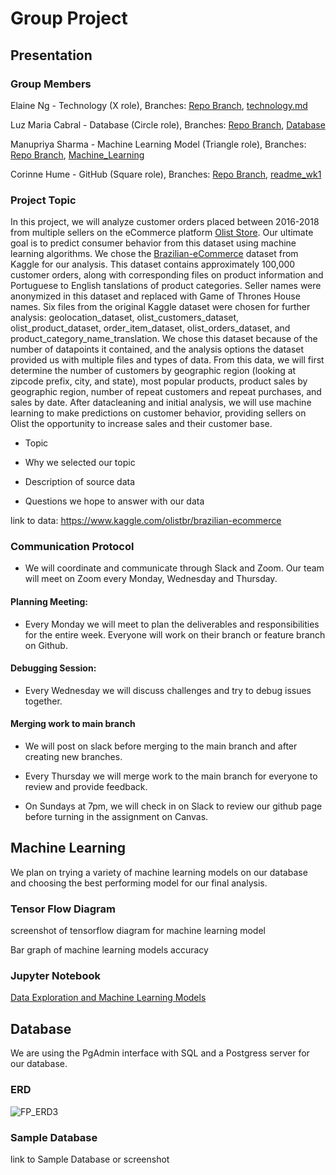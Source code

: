 # Group Project


## Presentation


### Group Members


Elaine Ng - Technology (X role), Branches: [Repo Branch](https://github.com/cmhume/eCommerce_Business_Trends/tree/Elaine), [technology.md](https://github.com/cmhume/eCommerce_Business_Trends/tree/technology.md)


Luz Maria Cabral - Database (Circle role), Branches: [Repo Branch](https://github.com/cmhume/eCommerce_Business_Trends/tree/Luz), [Database](https://github.com/cmhume/eCommerce_Business_Trends/tree/Database)


Manupriya Sharma - Machine Learning Model (Triangle role), Branches: [Repo Branch](https://github.com/cmhume/eCommerce_Business_Trends/tree/Manupriya), [Machine_Learning](https://github.com/cmhume/eCommerce_Business_Trends/tree/Machine_Learning)


Corinne Hume - GitHub (Square role), Branches: [Repo Branch](https://github.com/cmhume/eCommerce_Business_Trends/tree/Corinne), [readme_wk1](https://github.com/cmhume/eCommerce_Business_Trends/tree/readme_wk1)


### Project Topic


In this project, we will analyze customer orders placed between 2016-2018 from multiple sellers on the eCommerce platform [Olist Store](https://olist.com/).  Our ultimate goal is to predict consumer behavior from this dataset using machine learning algorithms.  We chose the [Brazilian-eCommerce](https://www.kaggle.com/olistbr/brazilian-ecommerce) dataset from Kaggle for our analysis.  This dataset contains approximately 100,000 customer orders, along with corresponding files on product information and Portuguese to English tanslations of product categories. Seller names were anonymized in this dataset and replaced with Game of Thrones House names.  Six files from the original Kaggle dataset were chosen for further analysis: geolocation_dataset, olist_customers_dataset, olist_product_dataset, order_item_dataset, olist_orders_dataset, and product_category_name_translation.  We chose this dataset because of the number of datapoints it contained, and the analysis options the dataset provided us with multiple files and types of data. From this data, we will first determine the number of customers by geographic region (looking at zipcode prefix, city, and state), most popular products, product sales by geographic region, number of repeat customers and repeat purchases, and sales by date.  After datacleaning and initial analysis, we will use machine learning to make predictions on customer behavior, providing sellers on Olist the opportunity to increase sales and their customer base.

* Topic 


* Why we selected our topic


* Description of source data


* Questions we hope to answer with our data


link to data: https://www.kaggle.com/olistbr/brazilian-ecommerce


### Communication Protocol


* We will coordinate and communicate through Slack and Zoom. Our team will meet on Zoom every Monday, Wednesday and Thursday. 


#### Planning Meeting:


* Every Monday we will meet to plan the deliverables and responsibilities for the entire week. Everyone will work on their branch or feature branch on Github.


#### Debugging Session:


* Every Wednesday we will discuss challenges and try to debug issues together.


#### Merging work to main branch


* We will post on slack before merging to the main branch and after creating new branches.


* Every Thursday we will merge work to the main branch for everyone to review and provide feedback. 


* On Sundays at 7pm, we will check in on Slack to review our github page before turning in the assignment on Canvas.  


## Machine Learning


We plan on trying a variety of machine learning models on our database and choosing the best performing model for our final analysis.


### Tensor Flow Diagram


screenshot of tensorflow diagram for machine learning model


Bar graph of machine learning models accuracy


### Jupyter Notebook


[Data Exploration and Machine Learning Models](https://github.com/cmhume/eCommerce_Business_Trends/blob/Machine_Learning/ecommerce_business_trend.ipynb)


## Database


We are using the PgAdmin interface with SQL and a Postgress server for our database.


### ERD


![FP_ERD3](https://user-images.githubusercontent.com/78699521/127382944-ff63d2b2-e908-4af9-b303-53484415c826.png)


### Sample Database


link to Sample Database or screenshot
